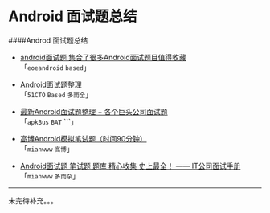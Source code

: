 Android 面试题总结
=============


####Androd 面试题总结
- [android面试题 集合了很多Android面试题目值得收藏](http://www.eoeandroid.com/forum.php?mod=viewthread&tid=179946) <br />
「``eoeandroid`` ``based``」

- [Android面试题整理](http://haiyuanxi.blog.51cto.com/4230602/992565) <br />
「``51CTO`` ``Based`` ``多而全``」

- [最新Android面试题整理 + 各个巨头公司面试题](http://www.apkbus.com/blog-88452-52994.html) <br />
「``apkBus`` ``BAT`` ```」

- [高博Android模拟笔试题（时间90分钟）](http://www.mianwww.com/html/2014/03/20125.html) <br />
「``mianwww`` ``高博``」

- [Android面试题 笔试题 题库 精心收集 史上最全！ —— IT公司面试手册](http://www.mianwww.com/html/category/it-interview/android)
「``mianwww`` ``多而杂``」

---
未完待补充。。。
